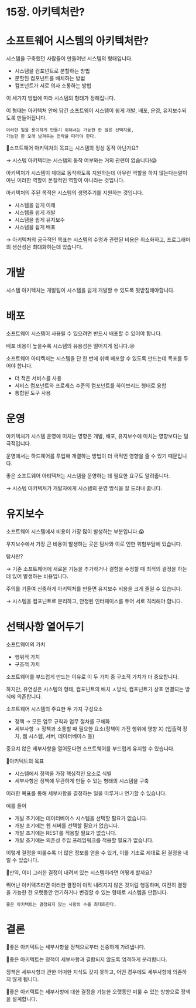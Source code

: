 # 15장. 아키텍처란?

# 소프트웨어 시스템의 아키텍처란?

시스템을 구축했던 사람들이 만들어낸 시스템의 형태입니다.

- 시스템을 컴포넌트로 분할하는 방법
- 분할된 컴포넌트를 배치하는 방법
- 컴포넌트가 서로 의사 소통하는 방법

이 세가지 방법에 따라 시스템의 형태가 정해집니다.

이 형태는 아키텍처 안에 담긴 소프트웨어 시스템이 쉽게 개발, 배포, 운영, 유지보수되도록 만들어집니다.

```
이러한 일을 용이하게 만들기 위해서는 가능한 한 많은 선택지를, 
가능한 한 오래 남겨두는 전략을 따라야 한다.
```

🤔소프트웨어 아키텍처의 목표는 시스템의 정상 동작 아닌가요?

→ 시스템 아키텍터는 시스템의 동작 여부와는 거의 관련이 없습니다!😱 

아키텍처가 시스템이 제대로 동작하도록 지원하는데 아무런 역할을 하지 않는다는말이 아닌 이러한 역할이 본질적인 역할이 아니라는 것입니다.

아키텍처의 주된 목적은 시스템의 생명주기를 지원하는 것입니다.

- 시스템을 쉽게 이해
- 시스템을 쉽게 개발
- 시스템을 쉽게 유지보수
- 시스템을 쉽게 배포

→ 아키텍처의 궁극적인 목표는 시스템의 수명과 관련된 비용은 최소화하고, 프로그래머의 생산성은 최대화하는데 있습니다.

# 개발

시스템 아키텍처는 개발팀이 시스템을 쉽게 개발할 수 있도록 뒷받침해야합니다.

# 배포

소프트웨어 시스템이 사용될 수 있으려면 반드시 배포할 수 있어야 합니다.

배포 비용이 높을수록 시스템의 유용성은 떨어지게 됩니다.😥

소프트웨어 아티켁처는 시스템을 단 한 번에 쉬벡 배포할 수 있도록 만드는데 목표를 두어야 합니다.

- 더 적은 서비스를 사용
- 서비스 컴포넌트와 프로세스 수준의 컴포넌트를 하이브리드 형태로 융합
- 통합된 도구 사용

# 운영

아키텍처가 시스템 운영에 미치는 영향은 개발, 배포, 유지보수에 미치는 영향보다는 덜 극적입니다.

운영에서는 하드웨어를 투입해 개결하는 방법이 더 극적인 영향을 줄 수 있기 때문입니다.

좋은 소프트웨어 아티텍처는 시스템을 운영하는 데 필요한 요구도 알려줍니다. 

→ 시스템 아키텍처가 개발자에게 시스템의 운영 방식을 잘 드러내 줍니다.

# 유지보수

소프트웨어 시스템에서 비용이 가장 많이 발생하는 부분입니다.😱

우지보수에서 가장 큰 비용이 발생하는 곳은 탐사와 이로 인한 위험부담에 있습니다.

탐사란?

→ 기존 소프트웨어에 새로운 기능을 추가하거나 결함을 수정할 때 최적의 결정을 하는데 있어 발생하는 비용입니다.

주의를 기울여 신중하게 아키텍처를 만들면 유지보수 비용을 크게 줄일 수 있습니다.

→ 시스템을 컴포넌트로 분리하고, 안정된 인터페이스를 두어 서로 격리해야 합니다.

# 선택사항 열어두기

소프트웨어의 가치

- 행위적 가치
- 구조적 가치

소프트웨어를 부드럽게 만드는 이유로 이 두 가치 중 구조적 가치가 더 중요합니다.

하지만, 유연성은 시스템의 형태, 컴포넌트의 배치 ㅅ방식, 컴포넌트가 상호 연결되는 방식에 의존합니다.

소프트웨어 시스템의 주요한 두 가지 구성요소

- 정책
→ 모든 업무 규칙과 업무 절차를 구체화
- 세부사항
→ 정책과 소통할 때 필요한 요소(정책이 가진 행위에 영향 X)
(입출력 장치, 웹 시스템, 서버, 데이터베이스 등)

중요치 않은 세부사항을 열어둔다면 소프트웨어를 부드럽게 유지할 수 있습니다.

💪아키텍트의 목표

- 시스템에서 정책을 가장 핵심적인 요소로 식별
- 세부사항은 정책에 무관하게 만들 수 있는 형태의 시스템을 구축

이러한 목표를 통해 세부사항을 결정하는 일을 미루거나 연기할 수 있습니다.

예를 들어

- 개발 초기에는 데이터베이스 시스템을 선택할 필요가 없습니다.
- 개발 초기에는 웹 서버를 선택할 필요가 없습니다.
- 개발 초기에는 REST를 적용할 필요가 없습니다.
- 개발 초기에는 의존성 주입 프레임워크를 적용할 필요가 없습니다.

이렇게 결정을 미룰수록 더 많은 정보를 얻을 수 있거, 이를 기초로 제대로 된 결정을 내릴 수 있습니다.

🤔만약, 이미 그러한 결정이 내려져 있는 시스템이라면 어떻게 할까요?

뛰어난 아키텍츠라면 이러한 결정이 아직 내려지지 않은 것처럼 행동하며, 여전히 결정을 가능한 한 오랫동안 연기하거나 변경할 수 있는 형태로 시스템을 만듭니다.

```
좋은 아키텍트는 결정되지 않는 사항의 수를 최대화한다.
```

# 결론

📌좋은 아키텍트는 세부사항을 정책으로부터 신중하게 가려냅니다.

📌좋은 아키텍트는 정책이 세부사항과 결합되지 않도록 엄격하게 분리합니다.

정책은 세부사항과 관한 어떠한 지식도 갖지 못하고, 어떤 경우에도 세부사항에 의존하지 않게 됩니다.

📌좋은 아키텍트는 세부사항에 대한 결정을 가능한 오랫동안 미룰 수 있는 방향으로 정책을 설계합니다.

